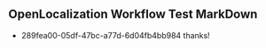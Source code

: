 ## OpenLocalization Workflow Test MarkDown
* 289fea00-05df-47bc-a77d-6d04fb4bb984 thanks!

<!--HONumber=Aug16_HO4-->


